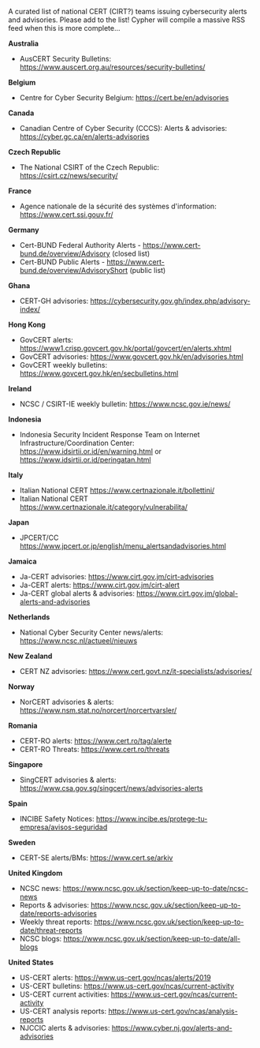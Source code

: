 A curated list of national CERT (CIRT?) teams issuing cybersecurity alerts and advisories. Please add to the list!
Cypher will compile a massive RSS feed when this is more complete...

**Australia**
- AusCERT Security Bulletins: https://www.auscert.org.au/resources/security-bulletins/

**Belgium**
- Centre for Cyber Security Belgium: https://cert.be/en/advisories

**Canada**
- Canadian Centre of Cyber Security (CCCS): Alerts & advisories: https://cyber.gc.ca/en/alerts-advisories

**Czech Republic** 
- The National CSIRT of the Czech Republic: https://csirt.cz/news/security/

**France**
- Agence nationale de la sécurité des systèmes d'information: https://www.cert.ssi.gouv.fr/

**Germany**
- Cert-BUND Federal Authority Alerts - https://www.cert-bund.de/overview/Advisory (closed list)
- Cert-BUND Public Alerts - https://www.cert-bund.de/overview/AdvisoryShort (public list)

**Ghana**
- CERT-GH advisories: https://cybersecurity.gov.gh/index.php/advisory-index/

**Hong Kong**
- GovCERT alerts: https://www1.crisp.govcert.gov.hk/portal/govcert/en/alerts.xhtml
- GovCERT advisories: https://www.govcert.gov.hk/en/advisories.html
- GovCERT weekly bulletins: https://www.govcert.gov.hk/en/secbulletins.html

**Ireland**
- NCSC / CSIRT-IE weekly bulletin: https://www.ncsc.gov.ie/news/

**Indonesia**
- Indonesia Security Incident Response Team on Internet Infrastructure/Coordination Center: https://www.idsirtii.or.id/en/warning.html or https://www.idsirtii.or.id/peringatan.html

**Italy**

- Italian National CERT https://www.certnazionale.it/bollettini/
- Italian National CERT https://www.certnazionale.it/category/vulnerabilita/

**Japan**

- JPCERT/CC https://www.jpcert.or.jp/english/menu_alertsandadvisories.html

**Jamaica**
- Ja-CERT advisories: https://www.cirt.gov.jm/cirt-advisories
- Ja-CERT alerts: https://www.cirt.gov.jm/cirt-alert
- Ja-CERT global alerts & advisories: https://www.cirt.gov.jm/global-alerts-and-advisories

**Netherlands**
- National Cyber Security Center news/alerts: https://www.ncsc.nl/actueel/nieuws

**New Zealand**
- CERT NZ advisories: https://www.cert.govt.nz/it-specialists/advisories/

**Norway**
- NorCERT advisories & alerts: https://www.nsm.stat.no/norcert/norcertvarsler/

**Romania**
- CERT-RO alerts: https://www.cert.ro/tag/alerte
- CERT-RO Threats: https://www.cert.ro/threats

**Singapore**
- SingCERT advisories & alerts: https://www.csa.gov.sg/singcert/news/advisories-alerts

**Spain**
- INCIBE Safety Notices: https://www.incibe.es/protege-tu-empresa/avisos-seguridad

**Sweden**
- CERT-SE alerts/BMs: https://www.cert.se/arkiv

**United Kingdom**
- NCSC news: https://www.ncsc.gov.uk/section/keep-up-to-date/ncsc-news
- Reports & advisories: https://www.ncsc.gov.uk/section/keep-up-to-date/reports-advisories
- Weekly threat reports: https://www.ncsc.gov.uk/section/keep-up-to-date/threat-reports
- NCSC blogs: https://www.ncsc.gov.uk/section/keep-up-to-date/all-blogs

**United States**
- US-CERT alerts: https://www.us-cert.gov/ncas/alerts/2019
- US-CERT bulletins: https://www.us-cert.gov/ncas/current-activity
- US-CERT current activities: https://www.us-cert.gov/ncas/current-activity
- US-CERT analysis reports: https://www.us-cert.gov/ncas/analysis-reports
- NJCCIC alerts & advisories: https://www.cyber.nj.gov/alerts-and-advisories
